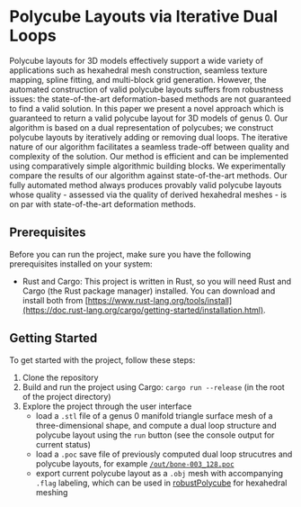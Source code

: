 # Polycube Layouts via Iterative Dual Loops

Polycube layouts for 3D models effectively support a wide variety of applications such as hexahedral mesh construction, seamless texture mapping, spline fitting, and multi-block grid generation. However, the automated construction of valid polycube layouts 
suffers from robustness issues: the state-of-the-art deformation-based methods are  not guaranteed to find a valid solution. In this paper we present a novel approach which is guaranteed to return a valid polycube layout for 3D models of genus 0. Our algorithm is based on a dual representation of polycubes; we construct polycube layouts by iteratively adding or removing dual loops. The iterative nature of our algorithm facilitates a seamless trade-off between quality and complexity of the solution. Our method is efficient and can be implemented using comparatively simple algorithmic building blocks. We experimentally compare the results of our algorithm against state-of-the-art methods. Our fully automated method always produces provably valid polycube layouts whose quality - assessed via the quality of derived hexahedral meshes - is on par with state-of-the-art deformation methods.

## Prerequisites
Before you can run the project, make sure you have the following prerequisites installed on your system:
 - Rust and Cargo: This project is written in Rust, so you will need Rust and Cargo (the Rust package manager) installed. You can download and install both from [https://www.rust-lang.org/tools/install](https://doc.rust-lang.org/cargo/getting-started/installation.html).

## Getting Started
To get started with the project, follow these steps:

1. Clone the repository
2. Build and run the project using Cargo: `cargo run --release` (in the root of the project directory)
3. Explore the project through the user interface
    - load a `.stl` file of a genus 0 manifold triangle surface mesh of a three-dimensional shape, and compute a dual loop structure and polycube layout using the `run` button (see the console output for current status)
    - load a `.poc` save file of previously computed dual loop strucutres and polycube layouts, for example [`/out/bone-003_128.poc`](/out/bone-003_128.poc)
    - export current polycube layout as a `.obj` mesh with accompanying `.flag` labeling, which can be used in [robustPolycube](https://github.com/fprotais/robustPolycube) for hexahedral meshing
